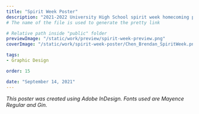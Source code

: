 ```yaml
---
title: "Spirit Week Poster"
description: "2021-2022 University High School spirit week homecoming poster."
# The name of the file is used to generate the pretty link

# Relative path inside "public" folder
previewImage: "/static/work/preview/spirit-week-preview.png"
coverImage: "/static/work/spirit-week-poster/Chen_Brendan_SpiritWeek.png"

tags:
- Graphic Design

order: 15

date: "September 14, 2021"
---
```


*This poster was created using Adobe InDesign. Fonts used are Mayence Regular and Gin.*